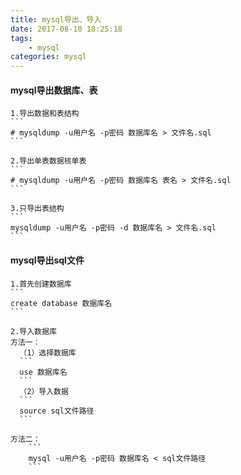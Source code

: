 ```yaml
---
title: mysql导出、导入
date: 2017-08-10 18:25:18
tags:
    - mysql
categories: mysql
---
```


#### mysql导出数据库、表
    1.导出数据和表结构
    ```
    # mysqldump -u用户名 -p密码 数据库名 > 文件名.sql
    ```

    2.导出单表数据核单表
    ```
    # mysqldump -u用户名 -p密码 数据库名 表名 > 文件名.sql
    ```

    3.只导出表结构
    ```
    mysqldump -u用户名 -p密码 -d 数据库名 > 文件名.sql
    ```

#### mysql导出sql文件
    1.首先创建数据库
    ```
    create database 数据库名
    ```

    2.导入数据库
    方法一：
      （1）选择数据库
      ```
      use 数据库名
      ```
      （2）导入数据
      ```
      source sql文件路径
      ```

    方法二：
        ```
        mysql -u用户名 -p密码 数据库名 < sql文件路径
        ```
